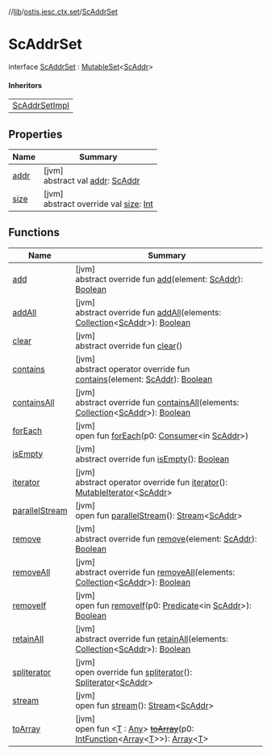 //[lib](../../../index.md)/[ostis.jesc.ctx.set](../index.md)/[ScAddrSet](index.md)

# ScAddrSet

interface [ScAddrSet](index.md) : [MutableSet](https://kotlinlang.org/api/latest/jvm/stdlib/kotlin.collections/-mutable-set/index.html)&lt;[ScAddr](../../ostis.jesc.client.model.addr/-sc-addr/index.md)&gt; 

#### Inheritors

| |
|---|
| [ScAddrSetImpl](../-sc-addr-set-impl/index.md) |

## Properties

| Name | Summary |
|---|---|
| [addr](addr.md) | [jvm]<br>abstract val [addr](addr.md): [ScAddr](../../ostis.jesc.client.model.addr/-sc-addr/index.md) |
| [size](../../ostis.jesc.memory.struct/-sc-element-set/index.md#1578037672%2FProperties%2F1299105613) | [jvm]<br>abstract override val [size](../../ostis.jesc.memory.struct/-sc-element-set/index.md#1578037672%2FProperties%2F1299105613): [Int](https://kotlinlang.org/api/latest/jvm/stdlib/kotlin/-int/index.html) |

## Functions

| Name | Summary |
|---|---|
| [add](index.md#-951429995%2FFunctions%2F1299105613) | [jvm]<br>abstract override fun [add](index.md#-951429995%2FFunctions%2F1299105613)(element: [ScAddr](../../ostis.jesc.client.model.addr/-sc-addr/index.md)): [Boolean](https://kotlinlang.org/api/latest/jvm/stdlib/kotlin/-boolean/index.html) |
| [addAll](index.md#1084760770%2FFunctions%2F1299105613) | [jvm]<br>abstract override fun [addAll](index.md#1084760770%2FFunctions%2F1299105613)(elements: [Collection](https://kotlinlang.org/api/latest/jvm/stdlib/kotlin.collections/-collection/index.html)&lt;[ScAddr](../../ostis.jesc.client.model.addr/-sc-addr/index.md)&gt;): [Boolean](https://kotlinlang.org/api/latest/jvm/stdlib/kotlin/-boolean/index.html) |
| [clear](../../ostis.jesc.memory.struct/-sc-element-set/index.md#-767459876%2FFunctions%2F1299105613) | [jvm]<br>abstract override fun [clear](../../ostis.jesc.memory.struct/-sc-element-set/index.md#-767459876%2FFunctions%2F1299105613)() |
| [contains](index.md#-1100001517%2FFunctions%2F1299105613) | [jvm]<br>abstract operator override fun [contains](index.md#-1100001517%2FFunctions%2F1299105613)(element: [ScAddr](../../ostis.jesc.client.model.addr/-sc-addr/index.md)): [Boolean](https://kotlinlang.org/api/latest/jvm/stdlib/kotlin/-boolean/index.html) |
| [containsAll](index.md#-1195573824%2FFunctions%2F1299105613) | [jvm]<br>abstract override fun [containsAll](index.md#-1195573824%2FFunctions%2F1299105613)(elements: [Collection](https://kotlinlang.org/api/latest/jvm/stdlib/kotlin.collections/-collection/index.html)&lt;[ScAddr](../../ostis.jesc.client.model.addr/-sc-addr/index.md)&gt;): [Boolean](https://kotlinlang.org/api/latest/jvm/stdlib/kotlin/-boolean/index.html) |
| [forEach](../-sc-addr-set-impl/index.md#-192670%2FFunctions%2F1299105613) | [jvm]<br>open fun [forEach](../-sc-addr-set-impl/index.md#-192670%2FFunctions%2F1299105613)(p0: [Consumer](https://docs.oracle.com/javase/8/docs/api/java/util/function/Consumer.html)&lt;in [ScAddr](../../ostis.jesc.client.model.addr/-sc-addr/index.md)&gt;) |
| [isEmpty](../../ostis.jesc.memory.struct/-sc-element-set/index.md#-477621106%2FFunctions%2F1299105613) | [jvm]<br>abstract override fun [isEmpty](../../ostis.jesc.memory.struct/-sc-element-set/index.md#-477621106%2FFunctions%2F1299105613)(): [Boolean](https://kotlinlang.org/api/latest/jvm/stdlib/kotlin/-boolean/index.html) |
| [iterator](../../ostis.jesc.memory.struct/-sc-element-set/index.md#1565777859%2FFunctions%2F1299105613) | [jvm]<br>abstract operator override fun [iterator](../../ostis.jesc.memory.struct/-sc-element-set/index.md#1565777859%2FFunctions%2F1299105613)(): [MutableIterator](https://kotlinlang.org/api/latest/jvm/stdlib/kotlin.collections/-mutable-iterator/index.html)&lt;[ScAddr](../../ostis.jesc.client.model.addr/-sc-addr/index.md)&gt; |
| [parallelStream](../../ostis.jesc.memory.struct/-sc-element-set-impl/index.md#-1592339412%2FFunctions%2F1299105613) | [jvm]<br>open fun [parallelStream](../../ostis.jesc.memory.struct/-sc-element-set-impl/index.md#-1592339412%2FFunctions%2F1299105613)(): [Stream](https://docs.oracle.com/javase/8/docs/api/java/util/stream/Stream.html)&lt;[ScAddr](../../ostis.jesc.client.model.addr/-sc-addr/index.md)&gt; |
| [remove](index.md#147662352%2FFunctions%2F1299105613) | [jvm]<br>abstract override fun [remove](index.md#147662352%2FFunctions%2F1299105613)(element: [ScAddr](../../ostis.jesc.client.model.addr/-sc-addr/index.md)): [Boolean](https://kotlinlang.org/api/latest/jvm/stdlib/kotlin/-boolean/index.html) |
| [removeAll](index.md#5952893%2FFunctions%2F1299105613) | [jvm]<br>abstract override fun [removeAll](index.md#5952893%2FFunctions%2F1299105613)(elements: [Collection](https://kotlinlang.org/api/latest/jvm/stdlib/kotlin.collections/-collection/index.html)&lt;[ScAddr](../../ostis.jesc.client.model.addr/-sc-addr/index.md)&gt;): [Boolean](https://kotlinlang.org/api/latest/jvm/stdlib/kotlin/-boolean/index.html) |
| [removeIf](../-sc-addr-set-impl/index.md#827251718%2FFunctions%2F1299105613) | [jvm]<br>open fun [removeIf](../-sc-addr-set-impl/index.md#827251718%2FFunctions%2F1299105613)(p0: [Predicate](https://docs.oracle.com/javase/8/docs/api/java/util/function/Predicate.html)&lt;in [ScAddr](../../ostis.jesc.client.model.addr/-sc-addr/index.md)&gt;): [Boolean](https://kotlinlang.org/api/latest/jvm/stdlib/kotlin/-boolean/index.html) |
| [retainAll](index.md#-629002690%2FFunctions%2F1299105613) | [jvm]<br>abstract override fun [retainAll](index.md#-629002690%2FFunctions%2F1299105613)(elements: [Collection](https://kotlinlang.org/api/latest/jvm/stdlib/kotlin.collections/-collection/index.html)&lt;[ScAddr](../../ostis.jesc.client.model.addr/-sc-addr/index.md)&gt;): [Boolean](https://kotlinlang.org/api/latest/jvm/stdlib/kotlin/-boolean/index.html) |
| [spliterator](../../ostis.jesc.memory.struct/-sc-element-set-impl/index.md#-989466892%2FFunctions%2F1299105613) | [jvm]<br>open override fun [spliterator](../../ostis.jesc.memory.struct/-sc-element-set-impl/index.md#-989466892%2FFunctions%2F1299105613)(): [Spliterator](https://docs.oracle.com/javase/8/docs/api/java/util/Spliterator.html)&lt;[ScAddr](../../ostis.jesc.client.model.addr/-sc-addr/index.md)&gt; |
| [stream](../../ostis.jesc.memory.struct/-sc-element-set-impl/index.md#135225651%2FFunctions%2F1299105613) | [jvm]<br>open fun [stream](../../ostis.jesc.memory.struct/-sc-element-set-impl/index.md#135225651%2FFunctions%2F1299105613)(): [Stream](https://docs.oracle.com/javase/8/docs/api/java/util/stream/Stream.html)&lt;[ScAddr](../../ostis.jesc.client.model.addr/-sc-addr/index.md)&gt; |
| [toArray](../../ostis.jesc.memory.struct/-sc-element-set-impl/index.md#-1215154575%2FFunctions%2F1299105613) | [jvm]<br>open fun &lt;[T](../../ostis.jesc.memory.struct/-sc-element-set-impl/index.md#-1215154575%2FFunctions%2F1299105613) : [Any](https://kotlinlang.org/api/latest/jvm/stdlib/kotlin/-any/index.html)&gt; [~~toArray~~](../../ostis.jesc.memory.struct/-sc-element-set-impl/index.md#-1215154575%2FFunctions%2F1299105613)(p0: [IntFunction](https://docs.oracle.com/javase/8/docs/api/java/util/function/IntFunction.html)&lt;[Array](https://kotlinlang.org/api/latest/jvm/stdlib/kotlin/-array/index.html)&lt;[T](../../ostis.jesc.memory.struct/-sc-element-set-impl/index.md#-1215154575%2FFunctions%2F1299105613)&gt;&gt;): [Array](https://kotlinlang.org/api/latest/jvm/stdlib/kotlin/-array/index.html)&lt;[T](../../ostis.jesc.memory.struct/-sc-element-set-impl/index.md#-1215154575%2FFunctions%2F1299105613)&gt; |
